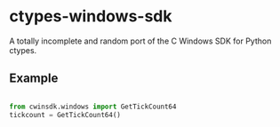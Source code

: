 # ctypes-windows-sdk

A totally incomplete and random port of the C Windows SDK for Python ctypes.

## Example

```python

from cwinsdk.windows import GetTickCount64
tickcount = GetTickCount64()
```
